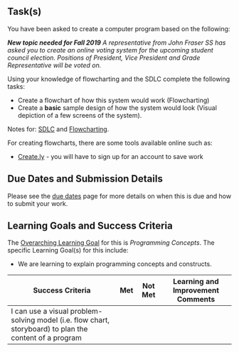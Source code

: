 ## Task(s)

You have been asked to create a computer program based on the following:

**_New topic needed for Fall 2019_**
_A representative from John Fraser SS has asked you to create an online voting system for the upcoming student council election.  Positions of President, Vice President and Grade Representative will be voted on._

Using your knowledge of flowcharting and the SDLC complete the following tasks:  
* Create a flowchart of how this system would work (Flowcharting)  
* Create a **basic** sample design of how the system would look (Visual depiction of a few screens of the system).

Notes for: [SDLC](./Software-Development-Life-Cycle-Notes) and [Flowcharting](./Flowcharting-Notes).

For creating flowcharts, there are some tools available online such as:
* [Create.ly](http://creately.com/tour) - you will have to sign up for an account to save work


## Due Dates and Submission Details

Please see the [due dates](./Due-Dates-and-Submission-Details) page for more details on when this is due and how to submit your work.

## Learning Goals and Success Criteria

The [Overarching Learning Goal](./images/ICS2O.jpg) for this is _Programming Concepts_.
The specific Learning Goal(s) for this include:
  * We are learning to explain programming concepts and constructs.

| Success Criteria | Met | Not Met | Learning and Improvement Comments |
| ----------- | --- | ------ | ------- |
| I can use a visual problem-solving model (i.e. flow chart, storyboard) to plan the content of a program | | | |
